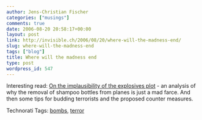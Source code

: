 ```yaml
---
author: Jens-Christian Fischer
categories: ["musings"]
comments: true
date: 2006-08-20 20:58:17+00:00
layout: post
link: http://invisible.ch/2006/08/20/where-will-the-madness-end/
slug: where-will-the-madness-end
tags: ["blog"]
title: Where will the madness end
type: post
wordpress_id: 547
---
```


Interesting read: [On the implausibility of the explosives plot][1] - an analysis of why the removal of shampoo bottles from planes is just a mad farce. And then some tips for budding terrorists and the proposed counter measures.


[1]: http://www.interesting-people.org/archives/interesting-people/200608/msg00087.html


Technorati Tags: [bombs](http://www.technorati.com/tag/bombs), [terror](http://www.technorati.com/tag/terror)
